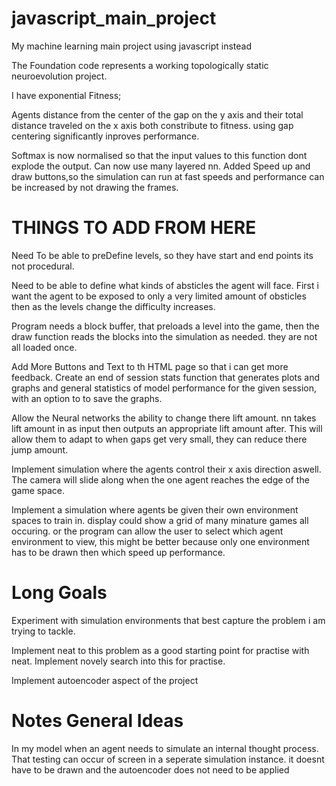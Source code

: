 # javascript_main_project
My machine learning main project using javascript instead

The Foundation code represents a working topologically static neuroevolution project.

I have exponential Fitness;

Agents distance from the center of the gap on the y axis and their total distance traveled on the x axis both
constribute to fitness. using gap centering significantly inproves performance.

Softmax is now normalised so that the input values to this function dont explode the output. Can now use many layered nn.
Added Speed up and draw buttons,so the simulation can run at fast speeds and performance can be increased by not drawing the frames. 

# THINGS TO ADD FROM HERE

Need To be able to preDefine levels, so they have start and end points its not procedural.

Need to be able to define what kinds of absticles the agent will face. First i want the agent to be exposed to only a 
very limited amount of obsticles then as the levels change the difficulty increases. 

Program needs a block buffer, that preloads a level into the game, then the draw function reads the blocks into the
simulation as needed. they are not all loaded once. 

Add More Buttons and Text to th HTML page so that i can get more feedback.
Create an end of session stats function that generates plots and graphs and general statistics of model performance
for the given session, with an option to to save the graphs. 

Allow the Neural networks the ability to change there lift amount. nn takes lift amount in as input then outputs an appropriate lift amount after. This will allow them to adapt to when gaps get very small, they can reduce there jump amount.

Implement simulation where the agents control their x axis direction aswell. The camera will slide along when the one agent 
reaches the edge of the game space. 

Implement a simulation where agents be given their own environment spaces to train in. display could show a grid of many minature games all occuring. or the program can allow the user to select which agent environment to view, this might be better
because only one environment has to be drawn then which speed up performance. 

# Long Goals

Experiment with simulation environments that best capture the problem i am trying to tackle.

Implement neat to this problem as a good starting point for practise with neat. 
Implement novely search into this for practise. 

Implement autoencoder aspect of the project

# Notes General Ideas 

In my model when an agent needs to simulate an internal thought process. That testing can occur of screen in a seperate 
simulation instance. it doesnt have to be drawn and the autoencoder does not need to be applied
